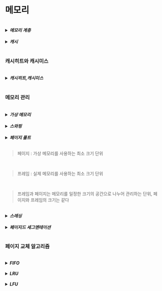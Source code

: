 # 메모리


<br>

<details>
<summary><b><i>메모리 계층</i></b></summary>
<div markdown="1">
    <ul>
    <br>
    <li><b><i>레지스터</i></b></li>
    <br>
    <li><b><i>L1,L2 캐시</i></b></li>
    <br>
    <li><b><i>주기억장치(RAM)</i></b></li>
    <br>
    <li><b><i>보조기억장치 (HDD,SDD)</i></b></li>
    </ul>
</div>  
</details>

<br>

<details>
<summary><b><i>캐시</i></b></summary>
<div markdown="1">
    <ul>
    <br>
    <li><b><i>데이터를 미리 복사해 놓는 임시 저장소</i></b></li>
    <li>공간 지역성 : 최근 접근한 데이터를 이루고 있는 공간이나 그 가까운 공간에 접근</li>
    <li>시간 지역성 : 최근 사용한 데이터에 다시 접근하려는 특성</li>
    </ul>
</div>  
</details>

<br>

### 캐시히트와 캐시미스

<br>

<details>
<summary><b><i>캐시히트,캐시미스</i></b></summary>
<div markdown="1">
    <ul>
    <br>
    <li><b><i>캐시히트 : 캐시에서 원하는 데이터를 찾았을 때 </i></b></li>
     <br>
    <li><b><i>캐시미스 : 주 메모리에서 데이터를 찾아올 때 </i></b></li>
    </ul>
</div>  
</details>

<br>

### 메모리 관리

<br>

<details>
<summary><b><i>가상 메모리</i></b></summary>
<div markdown="1">
    <ul>
    <br>
    <li><b><i>메모리 자원을 추상화하여 사용자들에게 매우 큰 메모리로 보이게 만드는 기술</i></b></li>
     <br>
    <li>MMU(메모리 관리 장치) : <b><i>가상 주소를 실제 주소로 매핑</i></b></li>
    <br>
      <li>페이지 테이블 : <b><i>가상주소와 실제주소가 매핑되어있는 테이블</i></b></li>
      <br>
       <li>TLB : <b><i>페이지 테이블의 캐시 역할</i></b></li>
    </ul>
</div>  
</details>

<br>

<details>
<summary><b><i>스와핑</i></b></summary>
<div markdown="1">
    <ul>
    <br>
    <li><b><i></i>당장 사용하지 않는 데이터를 하드 디스크로 내리고 필요할 때 RAM으로 옮기는 행위</b></li>

    </ul>
</div>  
</details>

<br>

<details>
<summary><b><i>페이지 폴트</i></b></summary>
<div markdown="1">
    <ul>
    <br>
    <li><b><i></i>프로세스 주소 공간에는 존재하지만 RAM에 없는 데이터 접근했을 때 발생하는 현상</b></li>

    </ul>
</div>  
</details>

<br>

> 페이지 : 가상 메모리를 사용하는 최소 크기 단위

<br>

> 프레임 : 실제 메모리를 사용하는 최소 크기 단위

<br>

> 프레임과 페이지는 메모리를 일정한 크기의 공간으로 나누어 관리하는 단위, 페이지와 프레임의 크기는 같다

<br>
<details>
<summary><b><i>스레싱</i></b></summary>
<div markdown="1">
    <ul>
    <br>
    <li><b><i></i>메모리의 페이지 폴트율이 높은 것을 의미</b></li>

    </ul>
</div>  
</details>

<br>
<details>
<summary><b><i>페이지드 세그멘테이션</i></b></summary>
<div markdown="1">
    <ul>
    <br>
    <li><b><i></i>공유나 보안을 의미하는 단위는 세그먼트로 나누고, 물리적 메모리는 페이지로 나눈다</b></li>
    <li>세그멘테이션은 가변 분할 방식이라서 코드 영역, 데이터 영역, 스택 영역, 힙 영역을 세그먼트로 나눠서 관리할 수 있다. 때문에 다른 프로세스와 공유하기도 편하고 각 영역에 대한 메모리 접근 보호를 하기 쉽다.</li>
    </ul>
</div>  
</details>

<br>

### 페이지 교체 알고리즘

<br>
<details>
<summary><b><i>FIFO</i></b></summary>
<div markdown="1">
    <ul>
    <br>
    <li><b><i></i>가장 먼저 온 페이지를 교체</b></li>
    </ul>
</div>  
</details>

<br>
<details>
<summary><b><i>LRU</i></b></summary>
<div markdown="1">
    <ul>
    <br>
    <li><b><i></i>참조가 가장 오래된 페이지를 바꿈</b></li>
    </ul>
</div>  
</details>

<br>
<details>
<summary><b><i>LFU</i></b></summary>
<div markdown="1">
    <ul>
    <br>
    <li><b><i></i>가장 참조 횟수가 적은 페이지 교체</b></li>
    </ul>
</div>  
</details>